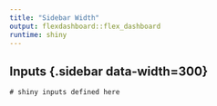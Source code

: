 ```yaml
---
title: "Sidebar Width"
output: flexdashboard::flex_dashboard 
runtime: shiny
---
```


Inputs {.sidebar data-width=300}
-----------------------------------------------------------------------

```{r}
# shiny inputs defined here
```
